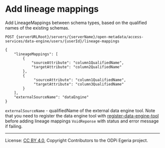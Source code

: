 <!-- SPDX-License-Identifier: CC-BY-4.0 -->
<!-- Copyright Contributors to the ODPi Egeria project. -->

# Add lineage mappings

Add LineageMappings between schema types, based on the qualified names of the existing schemas.

```
POST {serverURLRoot}/servers/{serverName}/open-metadata/access-services/data-engine/users/{userId}/lineage-mappings

{
    "lineageMappings": [
        {
            "sourceAttribute": "column1QualifiedName",
            "targetAttribute": "column2QualifiedName"
        },
        {
             "sourceAttribute": "column1QualifiedName",
             "targetAttribute": "column3QualifiedName"
        }
    ],
    "externalSourceName": "dataEngine"
}
```
`externalSourceName` - qualifiedName of the external data engine tool.
 Note that you need to register the data engine tool with [register-data-engine-tool](register-data-engine-tool.md) 
 before adding lineage mappings
`VoidReponse` with status and error message if failing.


----
License: [CC BY 4.0](https://creativecommons.org/licenses/by/4.0/),
Copyright Contributors to the ODPi Egeria project.







